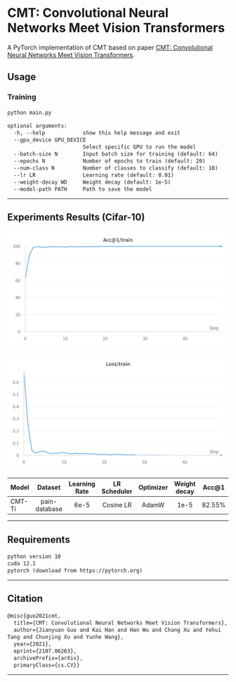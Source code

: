 # CMT: Convolutional Neural Networks Meet Vision Transformers

A PyTorch implementation of CMT based on paper [CMT: Convolutional Neural Networks Meet Vision Transformers](https://arxiv.org/abs/2107.06263v2).

## Usage
### Training
```bash=
python main.py
```

```bash=
optional arguments:
  -h, --help            show this help message and exit
  --gpu_device GPU_DEVICE
                        Select specific GPU to run the model
  --batch-size N        Input batch size for training (default: 64)
  --epochs N            Number of epochs to train (default: 20)
  --num-class N         Number of classes to classify (default: 10)
  --lr LR               Learning rate (default: 0.01)
  --weight-decay WD     Weight decay (default: 1e-5)
  --model-path PATH     Path to save the model
```

---

## Experiments Results (Cifar-10)

![Accuracy of pain databse](./fig/acc.png)

![Loss of pain database](./fig/loss.png)


|Model  |     Dataset    | Learning Rate |   LR Scheduler | Optimizer |  Weight decay |   Acc@1  |
|-------|:--------------:|:-------------:|:--------------:|:---------:|:-------------:|:--------:|
|CMT-Ti |  pain-database |  6e-5         | Cosine LR      |  AdamW    |  1e-5         |  82.55%  |


---
## Requirements
```bash=
python version 10
cuda 12.1
pytorch (download from https://pytorch.org)
```
---

## Citation

    @misc{guo2021cmt,
      title={CMT: Convolutional Neural Networks Meet Vision Transformers},
      author={Jianyuan Guo and Kai Han and Han Wu and Chang Xu and Yehui Tang and Chunjing Xu and Yunhe Wang},
      year={2021},
      eprint={2107.06263},
      archivePrefix={arXiv},
      primaryClass={cs.CV}}

---
